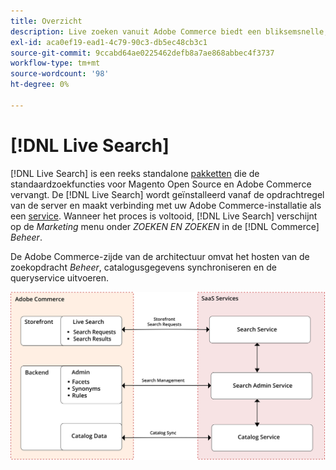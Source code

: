 ```yaml
---
title: Overzicht
description: Live zoeken vanuit Adobe Commerce biedt een bliksemsnelle, superrelevante en intuïtieve zoekervaring.
exl-id: aca0ef19-ead1-4c79-90c3-db5ec48cb3c1
source-git-commit: 9ccabd64ae0225462defb8a7ae868abbec4f3737
workflow-type: tm+mt
source-wordcount: '98'
ht-degree: 0%

---
```


# [!DNL Live Search]

[!DNL Live Search] is een reeks standalone [pakketten](#live-search-packages) die de standaardzoekfuncties voor Magento Open Source en Adobe Commerce vervangt. De [!DNL Live Search] wordt geïnstalleerd vanaf de opdrachtregel van de server en maakt verbinding met uw Adobe Commerce-installatie als een [service](https://docs.magento.com/user-guide/system/saas.html). Wanneer het proces is voltooid, [!DNL Live Search] verschijnt op de *Marketing* menu onder *ZOEKEN EN ZOEKEN* in de [!DNL Commerce] *Beheer*.

De Adobe Commerce-zijde van de architectuur omvat het hosten van de zoekopdracht *Beheer*, catalogusgegevens synchroniseren en de queryservice uitvoeren.

![Architectuurdiagram van Live Search](assets/architecture-diagram.svg)

